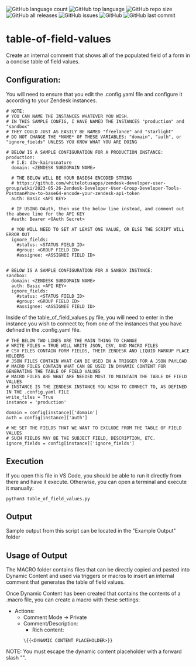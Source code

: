 ![GitHub language count](https://img.shields.io/github/languages/count/whitelotusapps/table-of-field-values)
![GitHub top language](https://img.shields.io/github/languages/top/whitelotusapps/table-of-field-values)
![GitHub repo size](https://img.shields.io/github/repo-size/whitelotusapps/table-of-field-values)
![GitHub all releases](https://img.shields.io/github/downloads/whitelotusapps/table-of-field-values/total)
![GitHub issues](https://img.shields.io/github/issues-raw/whitelotusapps/table-of-field-values)
![GitHub](https://img.shields.io/github/license/whitelotusapps/table-of-field-values)
![GitHub last commit](https://img.shields.io/github/last-commit/whitelotusapps/table-of-field-values)
# table-of-field-values
Create an internal comment that shows all of the populated field of a form in a concise table of field values.

## Configuration:
You will need to ensure that you edit the .config.yaml file and configure it according to your Zendesk instances.

```
# NOTE: 
# YOU CAN NAME THE INSTANCES WHATEVER YOU WISH.
# IN THIS SAMPLE CONFIG, I HAVE NAMED THE INSTANCES "production" and "sandbox"
# THEY COULD JUST AS EASILY BE NAMED "freelance" and "starlight"
# DO NOT CHANGE THE *NAME* OF THESE VARIABLES: "domain", "auth", or "ignore_fields" UNLESS YOU KNOW WHAT YOU ARE DOING

# BELOW IS A SAMPLE CONFIGURATION FOR A PRODUCTION INSTANCE:
production:
  # I.E: d3v-kairosnature
  domain: <ZENDESK SUBDOMAIN NAME>

  # THE BELOW WILL BE YOUR BASE64 ENCODED STRING
  # https://github.com/whitelotusapps/zendesk-developer-user-group/wiki/2023-05-26-Zendesk-Developer-User-Group-Developer-Tools-Postman#how-to-base64-encode-your-zendesk-api-token
  auth: Basic <API KEY>

  # IF USING OAuth, then use the below line instead, and comment out the above line for the API KEY
  #auth: Bearer <OAuth Secret>

  # YOU WILL NEED TO SET AT LEAST ONE VALUE, OR ELSE THE SCRIPT WILL ERROR OUT
  ignore_fields: 
    #status: <STATUS FIELD ID>
    #group: <GROUP FIELD ID>
    #assignee: <ASSIGNEE FIELD ID>


# BELOW IS A SAMPLE CONFIGURATION FOR A SANBOX INSTANCE:
sandbox:
  domain: <ZENDESK SUBDOMAIN NAME>
  auth: Basic <API KEY>
  ignore_fields: 
    #status: <STATUS FIELD ID>
    #group: <GROUP FIELD ID>
    #assignee: <ASSIGNEE FIELD ID>
```

Inside of the table_of_field_values.py file, you will need to enter in the instance you wish to connect to; from one of the instances that you have defined in the .config.yaml file.

```
# THE BELOW TWO LINES ARE THE MAIN THING TO CHANGE
# WRITE FILES = TRUE WILL WRITE JSON, CSV, AND MACRO FILES
# CSV FILES CONTAIN FORM FIELDS, THEIR ZENDESK AND LIQUID MARKUP PLACE HOLDERS
# JSON FILES CONTAIN WHAT CAN BE USED IN A TRIGGER FOR A JSON PAYLOAD
# MACRO FILES CONTAIN WHAT CAN BE USED IN DYNAMIC CONTENT FOR GENERATING THE TABLE OF FIELD VALUES
# MACRO FILES ARE WHAT ARE NEEDED MOST TO MAINTAIN THE TABLE OF FIELD VALUES
# INSTANCE IS THE ZENDESK INSTANCE YOU WISH TO CONNECT TO, AS DEFINED IN THE .config.yaml FILE
write_files = True
instance = 'production'

domain = config[instance]['domain']
auth = config[instance]['auth']

# WE SET THE FIELDS THAT WE WANT TO EXCLUDE FROM THE TABLE OF FIELD VALUES
# SUCH FIELDS MAY BE THE SUBJECT FIELD, DESCRIPTION, ETC.
ignore_fields = config[instance]['ignore_fields']
```

## Execution

If you open this file in VS Code, you should be able to run it directly from there and have it execute. Otherwise, you can open a terminal and execute it manually:

```
python3 table_of_field_values.py
```

## Output

Sample output from this script can be located in the "Example Output" folder

## Usage of Output

The MACRO folder contains files that can be directly copied and pasted into Dynamic Content and used via triggers or macros to insert an internal comment that generates the table of field values.

Once Dynamic Content has been created that contains the contents of a .macro file, you can create a macro with these settings:
  - Actions: 
    - Comment Mode -> Private
    - Comment/Description:
      - Rich content:
      ```
      \{{<DYNAMIC CONTENT PLACEHOLDER>}}
      ```
NOTE: You must escape the dynamic content placeholder with a forward slash "\".


